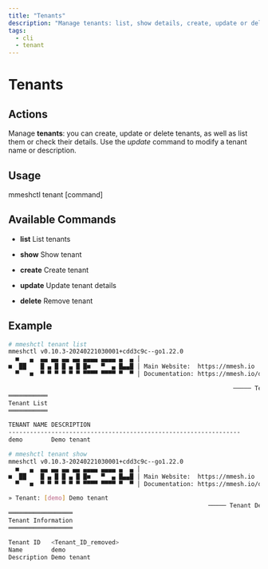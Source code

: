```yaml
---
title: "Tenants"
description: "Manage tenants: list, show details, create, update or delete."
tags:
  - cli
  - tenant
---
```


# Tenants

## Actions

Manage **tenants**: you can create, update or delete tenants, as well as list them or check their details. Use the *update* command to modify a tenant name or description.

## Usage

  mmeshctl tenant [command]

## Available Commands

- **list**        List tenants

- **show**        Show tenant

- **create**      Create tenant

- **update**      Update tenant details

- **delete**      Remove tenant

## Example

```bash
# mmeshctl tenant list
mmeshctl v0.10.3-20240221030001+cdd3c9c--go1.22.0
  ■   ▄  ▄▄ ▄▄ ▄▄ ▄▄ ▄▄▄▄ ▄▄▄▄ ▄  ▄ │
■  ██    █ ▄ █ █ ▄ █ █■   ▀  ▄ █▄▄█ │ Main Website:  https://mmesh.io
  ▀   ■  ▀ ▀ ▀ ▀ ▀ ▀ ▀▀▀▀ ▀▀▀▀ ▀  ▀ │ Documentation: https://mmesh.io/docs

                                                               ───── Tenants ≡
═══════════
Tenant List
═══════════

TENANT NAME	DESCRIPTION                                      
-----------------------------------------------------------------
demo       	Demo tenant                                     	

# mmeshctl tenant show
mmeshctl v0.10.3-20240221030001+cdd3c9c--go1.22.0
  ■   ▄  ▄▄ ▄▄ ▄▄ ▄▄ ▄▄▄▄ ▄▄▄▄ ▄  ▄ │
■  ██    █ ▄ █ █ ▄ █ █■   ▀  ▄ █▄▄█ │ Main Website:  https://mmesh.io
  ▀   ■  ▀ ▀ ▀ ▀ ▀ ▀ ▀▀▀▀ ▀▀▀▀ ▀  ▀ │ Documentation: https://mmesh.io/docs

» Tenant: [demo] Demo tenant
                                                        ───── Tenant Details ≡
══════════════════
Tenant Information
══════════════════

Tenant ID  	<Tenant_ID_removed>	
Name       	demo                                	
Description	Demo tenant                         	
```
